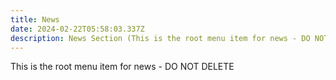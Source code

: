 ```yaml
---
title: News
date: 2024-02-22T05:58:03.337Z
description: News Section (This is the root menu item for news - DO NOT DELETE)
---
```

This is the root menu item for news - DO NOT DELETE

